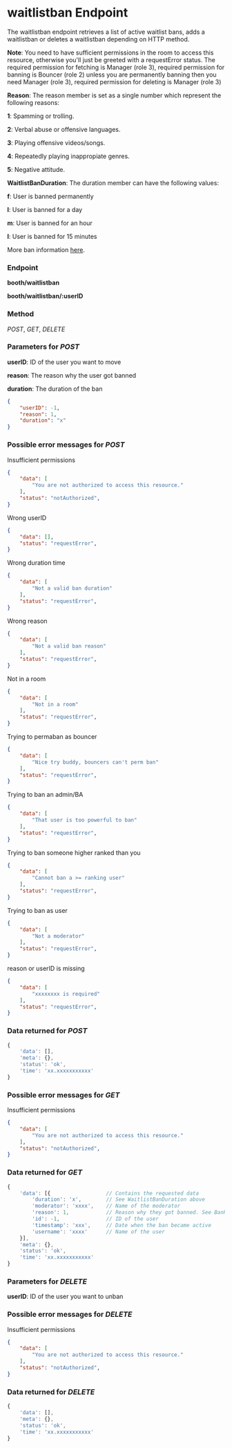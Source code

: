 # waitlistban Endpoint

The waitlistban endpoint retrieves a list of active waitlist bans, adds a waitlistban or deletes a waitlistban depending on HTTP method.

**Note**: You need to have sufficient permissions in the room to access this resource, otherwise you'll just be greeted
with a requestError status. The required permission for fetching is Manager (role 3), required permission for banning is Bouncer (role 2) unless you are permanently banning then you need Manager (role 3), required permission for deleting is Manager (role 3)


**Reason**: The reason member is set as a single number which represent the following reasons:

**1**: Spamming or trolling.

**2**: Verbal abuse or offensive languages.

**3**: Playing offensive videos/songs.

**4**: Repeatedly playing inappropiate genres.

**5**: Negative attitude.

**WaitlistBanDuration**: The duration member can have the following values:

**f**: User is banned permanently

**l**: User is banned for a day

**m**: User is banned for an hour

**l**: User is banned for 15 minutes

More ban information [here](/api/bans.md#variables).



### Endpoint

**booth/waitlistban**

**booth/waitlistban/:userID**

### Method

_POST_, _GET_, _DELETE_

### Parameters for _POST_

**userID**: ID of the user you want to move

**reason**: The reason why the user got banned

**duration**: The duration of the ban

```json
{
    "userID": -1,
    "reason": 1,
    "duration": "x"
}
```

### Possible error messages for _POST_

Insufficient permissions
```json
{
    "data": [
        "You are not authorized to access this resource."
    ],
    "status": "notAuthorized",
}
```

Wrong userID
```json
{
    "data": [],
    "status": "requestError",
}
```

Wrong duration time
```json
{
    "data": [
        "Not a valid ban duration"
    ],
    "status": "requestError",
}
```


Wrong reason
```json
{
    "data": [
        "Not a valid ban reason"
    ],
    "status": "requestError",
}
```


Not in a room
```json
{
    "data": [
        "Not in a room"
    ],
    "status": "requestError",
}
```

Trying to permaban as bouncer
```json
{
    "data": [
        "Nice try buddy, bouncers can't perm ban"
    ],
    "status": "requestError",
}
```

Trying to ban an admin/BA
```json
{
    "data": [
        "That user is too powerful to ban"
    ],
    "status": "requestError",
}
```


Trying to ban someone higher ranked than you
```json
{
    "data": [
        "Cannot ban a >= ranking user"
    ],
    "status": "requestError",
}
```


Trying to ban as user
```json
{
    "data": [
        "Not a moderator"
    ],
    "status": "requestError",
}
```

reason or userID is missing
```json
{
    "data": [
        "xxxxxxxx is required"
    ],
    "status": "requestError",
}
```

### Data returned for _POST_

```js
{
    'data': [],
    'meta': {},
    'status': 'ok',
    'time': 'xx.xxxxxxxxxxx'
}
```

### Possible error messages for _GET_

Insufficient permissions

```json
{
    "data": [
        "You are not authorized to access this resource."
    ],
    "status": "notAuthorized",
}
```

### Data returned for _GET_

```js
{
    'data': [{                  // Contains the requested data
        'duration': 'x',        // See WaitlistBanDuration above
        'moderator': 'xxxx',    // Name of the moderator
        'reason': 1,            // Reason why they got banned. See BanReason above
        'id': -1,               // ID of the user
        'timestamp': 'xxx',     // Date when the ban became active
        'username': 'xxxx'      // Name of the user
    }],
    'meta': {},
    'status': 'ok',
    'time': 'xx.xxxxxxxxxxx'
}
```

### Parameters for _DELETE_

**userID**: ID of the user you want to unban

### Possible error messages for _DELETE_

Insufficient permissions

```json
{
    "data": [
        "You are not authorized to access this resource."
    ],
    "status": "notAuthorized",
}
```

### Data returned for _DELETE_

```js
{
    'data': [],
    'meta': {},
    'status': 'ok',
    'time': 'xx.xxxxxxxxxxx'
}
```